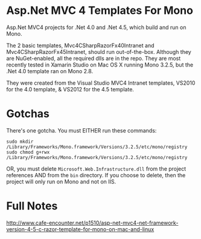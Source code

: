 Asp.Net MVC 4 Templates For Mono
================================

Asp.Net MVC4 projects for .Net 4.0 and .Net 4.5, which build and run on Mono.

The 2 basic templates, Mvc4CSharpRazorFx40Intranet and Mvc4CSharpRazorFx45Intranet, should run out-of-the-box.
Although they are NuGet-enabled, all the required dlls are in the repo. They are most recently tested 
in Xamarin Studio on Mac OS X running Mono 3.2.5, but the .Net 4.0 template ran on Mono 2.8.

They were created from the Visual Studio MVC4 Intranet templates, VS2010 for the 4.0 template, & VS2012 for the 4.5 template.

Gotchas
========
There's one gotcha. You must EITHER run these commands:

    sudo mkdir /Library/Frameworks/Mono.framework/Versions/3.2.5/etc/mono/registry
    sudo chmod g+rwx /Library/Frameworks/Mono.framework/Versions/3.2.5/etc/mono/registry
    
OR, you must delete `Microsoft.Web.Infrastructure.dll` from the project references AND from the `bin` directory. If you choose to delete, then the project will only run on Mono and not on IIS.

Full Notes
==========
http://www.cafe-encounter.net/p1510/asp-net-mvc4-net-framework-version-4-5-c-razor-template-for-mono-on-mac-and-linux
